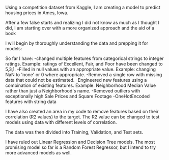 Using a competition dataset from Kaggle, I am creating a model to predict housing prices in Ames, Iowa.

After a few false starts and realizing I did not know as much as I thought I did, I am starting over with a more organized approach and the aid of a book 

I will begin by thoroughly understanding the data and prepping it for models:

So far I have:
  -changed multiple features from categorical strings to integer ratings.  Example: ratings of Excellent, Fair, and Poor have been changed to 5,3,1.
  -Filled in null values with an appropriate value.  Example: changing NaN to 'none' or 0 where appropriate.
  -Removed a single row with missing data that could not be estimated.
  -Engineered new features using a combination of existing features.  Example: Neighborhood Median Value rather than just a Neighborhood's name.
  -Removed outliers with exceptionally high Sale Prices and Square Footage
  -OneHotEncoded features with string data
  
I have also created an area in my code to remove features based on their correlation (R2 values) to the target.  The R2 value can be changed to test models using data with different levels of correlation.

The data was then divided into Training, Validation, and Test sets.

I have ruled out Linear Regression and Decision Tree models.  The most promising model so far is a Random Forest Regressor, but I intend to try more advanced models as well.
